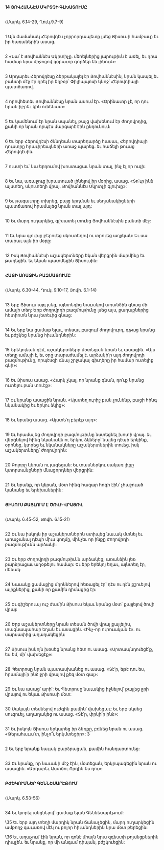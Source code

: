 **14 ՅՈՎՀԱՆՆԷՍ ՄԿՐՏՉԻ ԳԼԽԱՏՈՒՄԸ**

\
(Մարկ. 6.14-29, Ղուկ.9.7-9)

\
1 Այն ժամանակ Հերովդէս չորրորդապետը լսեց Յիսուսի համբաւը եւ իր ծառաներին ասաց.

\
2 «Նա՛ է Յովհաննէս Մկրտիչը. մեռելներից յարութիւն է առել, եւ դրա համար նրա միջոցով զօրաւոր գործեր են լինում»:

\
3 Արդարեւ Հերովդէսը ձերբակալել էր Յովհաննէսին, նրան կապել եւ բանտի մէջ էր դրել իր եղբօր՝ Փիլիպպոսի կնոջ՝ Հերովդիայի պատճառով.

\
4 որովհետեւ Յովհաննէսը նրան ասում էր. «Օրինաւոր չէ, որ դու նրան իբրեւ կին ունենաս»:

\
5 Եւ կամենում էր նրան սպանել, բայց վախենում էր ժողովրդից, քանի որ նրան որպէս մարգարէ էին ընդունում:

\
6 Եւ երբ Հերովդէսի ծննդեան տարեդարձը հասաւ, Հերովդիայի դուստրը հրաւիրեալների առաջ պարեց. եւ հաճելի թուաց Հերովդէսին.

\
7 ուստի եւ՝ նա երդումով խոստացաւ նրան տալ, ինչ էլ որ ուզի:

\
8 Եւ նա, առաջուց խրատուած լինելով իր մօրից, ասաց. «Տո՛ւր ինձ այստեղ, սկուտեղի վրայ, Յովհաննէս Մկրտչի գլուխը»:

\
9 Եւ թագաւորը տխրեց, բայց երդման եւ սեղանակիցների պատճառով հրամայեց նրան տալ այդ:

\
10 Եւ մարդ ուղարկեց, գլխատել տուեց Յովհաննէսին բանտի մէջ:

\
11 Եւ նրա գլուխը բերուեց սկուտեղով ու տրուեց աղջկան: Եւ սա տարաւ այն իր մօրը:

\
12 Իսկ Յովհաննէսի աշակերտները եկան վերցրին մարմինը եւ թաղեցին. եւ եկան պատմեցին Յիսուսին:

\
**ՀԱՑԻ ԱՌԱՋԻՆ ԲԱԶՄԱՑՈՒՄԸ**

\
(Մարկ. 6.30-44, Ղուկ. 9.10-17, Յովհ. 6.1-14)

\
13 Երբ Յիսուս այդ լսեց, այնտեղից նաւակով առանձին գնաց մի ամայի տեղ: Երբ ժողովրդի բազմութիւնը լսեց այս, քաղաքներից հետիոտն նրա յետեւից գնաց:

\
14 Եւ երբ նա ցամաք ելաւ, տեսաւ բազում ժողովուրդ, գթաց նրանց եւ բժշկեց նրանց հիւանդներին:

\
15 Երեկոյեան դէմ, աշակերտները մօտեցան նրան եւ ասացին. «Այս տեղը ամայի է, եւ օրը տարաժամել է. արձակի՛ր այդ ժողովրդի բազմութիւնը, որպէսզի գնայ շրջակայ գիւղերը իր համար ուտելիք գնի»:

\
16 Եւ Յիսուս ասաց. «Հարկ չկայ, որ նրանք գնան, դո՛ւք նրանց ուտելու բան տուէք»:

\
17 Եւ նրանք ասացին նրան. «Այստեղ ուրիշ բան չունենք, բացի հինգ նկանակից եւ երկու ձկից»:

\
18 Եւ նրանց ասաց. «Այստե՛ղ բերէք այդ»:

\
19 Եւ հրամայեց ժողովրդի բազմութիւնը նստեցնել խոտի վրայ. եւ վերցնելով հինգ նկանակն ու երկու ձկները՝ նայեց դէպի երկինք, օրհնեց, կտրեց եւ նկանակները աշակերտներին տուեց. իսկ աշակերտները՝ ժողովրդին:

\
20 Բոլորը կերան ու յագեցան: Եւ տասներկու սակառ լիքը կտորտանքների մնացորդներ վերցրին:

\
21 Եւ նրանք, որ կերան, մօտ հինգ հազար հոգի էին՝ չհաշուած կանանց եւ երեխաներին:

\
 **ՅԻՍՈՒՍ ՔԱՅԼՈՒՄ Է ԾՈՎԻ ՎՐԱՅՈՎ**

\
(Մարկ. 6.45-52, Յովհ. 6.15-21)

\
22 Եւ նա իսկոյն իր աշակերտներին ստիպեց նաւակ մտնել եւ առաջանալ դէպի միւս կողմը, մինչեւ որ ինքը ժողովրդի բազմութիւնն արձակի:

\
23 Եւ երբ ժողովրդի բազմութիւնն արձակեց, առանձին լեռ բարձրացաւ աղօթելու համար: Եւ երբ երեկոյ եղաւ, այնտեղ էր, մենակ:

\
24 Նաւակը ցամաքից մղոններով հեռացել էր՝ դէս ու դէն քշուելով ալիքներից, քանի որ քամին դիմացից էր:

\
25 Եւ գիշերուայ ուշ ժամին Յիսուս եկաւ նրանց մօտ՝ քայլելով ծովի վրայ:

\
26 Երբ աշակերտները նրան տեսան ծովի վրայ քայլելիս, տագնապահար եղան եւ ասացին. «Ինչ-որ ուրուական է». ու սարսափից աղաղակեցին:

\
27 Յիսուս իսկոյն խօսեց նրանց հետ ու ասաց. «Սրտապնդուեցէ՛ք, ես եմ, մի՛ վախեցէք»:

\
28 Պետրոսը նրան պատասխանեց ու ասաց. «Տէ՛ր, եթէ դու ես, հրամայի՛ր ինձ ջրի վրայով քեզ մօտ գալ»:

\
29 Եւ նա ասաց՝ արի՛: Եւ Պետրոսը նաւակից իջնելով՝ քայլեց ջրի վրայով ու եկաւ Յիսուսի մօտ:

\
30 Սակայն տեսնելով ուժգին քամին՝ վախեցաւ: Եւ երբ սկսեց սուզուել, աղաղակեց ու ասաց. «Տէ՛ր, փրկի՛ր ինձ»:

\
31 Եւ իսկոյն Յիսուս երկարեց իր ձեռքը, բռնեց նրան ու ասաց. «Թերահաւա՛տ, ինչո՞ւ երկմտեցիր»: 3

\
2 Եւ երբ նրանք նաւակ բարձրացան, քամին հանդարտուեց:

\
33 Եւ նրանք, որ նաւակի մէջ էին, մօտեցան, երկրպագեցին նրան ու ասացին. «Արդարեւ Աստծու Որդին ես դու»:

\
**ԲԺՇԿՈՒՄՆԵՐ ԳԵՆՆԵՍԱՐԷԹՈՒՄ**

\
(Մարկ. 6.53-56)

\
34 Եւ կտրել անցնելով՝ ցամաք ելան Գեննեսարէթում:

\35 Եւ երբ այդ տեղի մարդիկ նրան ճանաչեցին, մարդ ուղարկեցին ամբողջ գաւառով մէկ ու բոլոր հիւանդներին նրա մօտ բերեցին:

\36 Եւ աղաչում էին նրան, որ գոնէ միայն նրա զգեստի քղանցքներին դիպչեն. եւ նրանք, որ մի անգամ դիպան, բժշկուեցին:
